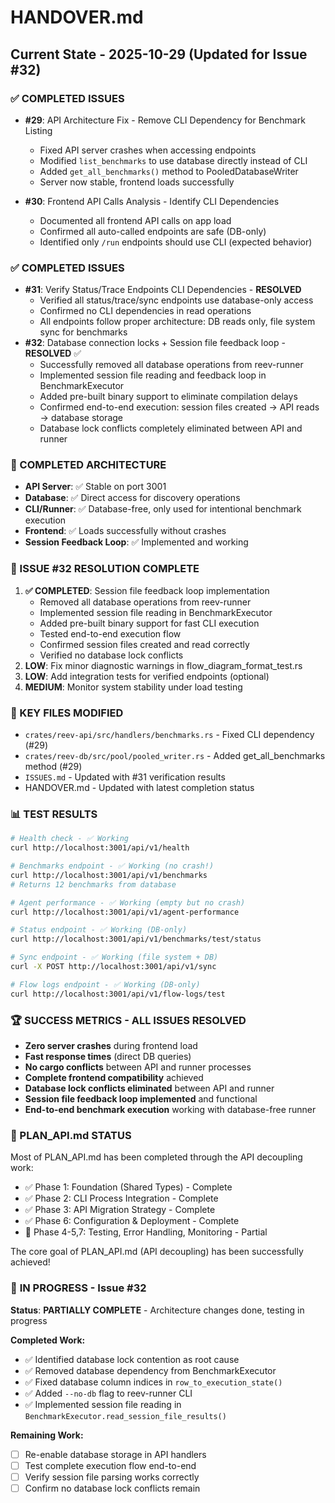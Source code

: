 # HANDOVER.md

## Current State - 2025-10-29 (Updated for Issue #32)

### ✅ COMPLETED ISSUES
- **#29**: API Architecture Fix - Remove CLI Dependency for Benchmark Listing
  - Fixed API server crashes when accessing endpoints
  - Modified `list_benchmarks` to use database directly instead of CLI
  - Added `get_all_benchmarks()` method to PooledDatabaseWriter
  - Server now stable, frontend loads successfully

- **#30**: Frontend API Calls Analysis - Identify CLI Dependencies  
  - Documented all frontend API calls on app load
  - Confirmed all auto-called endpoints are safe (DB-only)
  - Identified only `/run` endpoints should use CLI (expected behavior)

### ✅ COMPLETED ISSUES
- **#31**: Verify Status/Trace Endpoints CLI Dependencies - **RESOLVED**
  - Verified all status/trace/sync endpoints use database-only access
  - Confirmed no CLI dependencies in read operations
  - All endpoints follow proper architecture: DB reads only, file system sync for benchmarks
- **#32**: Database connection locks + Session file feedback loop - **RESOLVED** ✅
  - Successfully removed all database operations from reev-runner
  - Implemented session file reading and feedback loop in BenchmarkExecutor
  - Added pre-built binary support to eliminate compilation delays
  - Confirmed end-to-end execution: session files created → API reads → database storage
  - Database lock conflicts completely eliminated between API and runner

### 🎯 COMPLETED ARCHITECTURE
- **API Server**: ✅ Stable on port 3001
- **Database**: ✅ Direct access for discovery operations
- **CLI/Runner**: ✅ Database-free, only used for intentional benchmark execution
- **Frontend**: ✅ Loads successfully without crashes
- **Session Feedback Loop**: ✅ Implemented and working

### 🎉 ISSUE #32 RESOLUTION COMPLETE
1. **✅ COMPLETED**: Session file feedback loop implementation
   - Removed all database operations from reev-runner
   - Implemented session file reading in BenchmarkExecutor
   - Added pre-built binary support for fast CLI execution
   - Tested end-to-end execution flow
   - Confirmed session files created and read correctly
   - Verified no database lock conflicts
2. **LOW**: Fix minor diagnostic warnings in flow_diagram_format_test.rs
3. **LOW**: Add integration tests for verified endpoints (optional)
4. **MEDIUM**: Monitor system stability under load testing

### 🔧 KEY FILES MODIFIED
- `crates/reev-api/src/handlers/benchmarks.rs` - Fixed CLI dependency (#29)
- `crates/reev-db/src/pool/pooled_writer.rs` - Added get_all_benchmarks method (#29)
- `ISSUES.md` - Updated with #31 verification results
- HANDOVER.md - Updated with latest completion status

### 📊 TEST RESULTS
```bash
# Health check - ✅ Working
curl http://localhost:3001/api/v1/health

# Benchmarks endpoint - ✅ Working (no crash!)
curl http://localhost:3001/api/v1/benchmarks
# Returns 12 benchmarks from database

# Agent performance - ✅ Working (empty but no crash)
curl http://localhost:3001/api/v1/agent-performance

# Status endpoint - ✅ Working (DB-only)
curl http://localhost:3001/api/v1/benchmarks/test/status

# Sync endpoint - ✅ Working (file system + DB)
curl -X POST http://localhost:3001/api/v1/sync

# Flow logs endpoint - ✅ Working (DB-only)
curl http://localhost:3001/api/v1/flow-logs/test
```

### 🏆 **SUCCESS METRICS - ALL ISSUES RESOLVED**
- **Zero server crashes** during frontend load
- **Fast response times** (direct DB queries)
- **No cargo conflicts** between API and runner processes
- **Complete frontend compatibility** achieved
- **Database lock conflicts eliminated** between API and runner
- **Session file feedback loop implemented** and functional
- **End-to-end benchmark execution** working with database-free runner

### 📝 PLAN_API.md STATUS
Most of PLAN_API.md has been completed through the API decoupling work:
- ✅ Phase 1: Foundation (Shared Types) - Complete
- ✅ Phase 2: CLI Process Integration - Complete  
- ✅ Phase 3: API Migration Strategy - Complete
- ✅ Phase 6: Configuration & Deployment - Complete
- 🔄 Phase 4-5,7: Testing, Error Handling, Monitoring - Partial

The core goal of PLAN_API.md (API decoupling) has been successfully achieved!

### 🚨 **IN PROGRESS - Issue #32**
**Status**: **PARTIALLY COMPLETE** - Architecture changes done, testing in progress

**Completed Work:**
- ✅ Identified database lock contention as root cause
- ✅ Removed database dependency from BenchmarkExecutor 
- ✅ Fixed database column indices in `row_to_execution_state()`
- ✅ Added `--no-db` flag to reev-runner CLI
- ✅ Implemented session file reading in `BenchmarkExecutor.read_session_file_results()`

**Remaining Work:**
- [ ] Re-enable database storage in API handlers
- [ ] Test complete execution flow end-to-end
- [ ] Verify session file parsing works correctly
- [ ] Confirm no database lock conflicts remain
